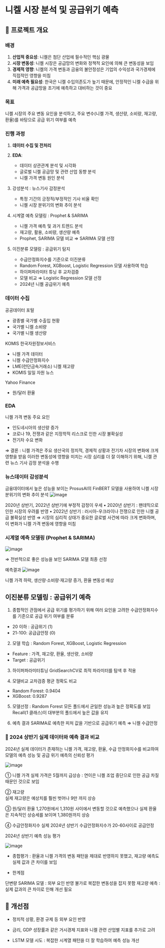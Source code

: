 # 니켈 시장 분석 및 공급위기 예측

## 📌 프로젝트 개요


### 배경
1. **산업적 중요성**: 니켈은 첨단 산업에 필수적인 핵심 광물
2. **시장 변동성**: 니켈 시장은 공급망의 변화와 정책적 요인에 의해 큰 변동성을 보임
3. **경제적 영향**: 니켈의 가격 변동과 금융의 불안정성은 기업의 수익성과 국가경제에 직접적인 영향을 미침
4. **미래 예측 필요성**: 한국은 니켈 수입의존도가 높기 때문에, 안정적인 니켈 수급을 위해 가격과 공급망을 조기에 예측하고 대비하는 것이 중요


### 목표
니켈 시장의 주요 변동 요인을 분석하고, 주요 변수(니켈 가격, 생산량, 소비량, 재고량, 환율)를 바탕으로 공급 위기 여부를 예측


### 진행 과정
1. **데이터 수집 및 전처리**
2. **EDA**: 
    - 데이터 상관관계 분석 및 시각화
    - 글로벌 니켈 공급망 및 관련 산업 동향 분석
    - 니켈 가격 변동 원인 분석
3. 강성분석 : 뉴스기사 감정분석
   - 특정 기간의 긍정적/부정적인 기사 비율 확인
   - 니켈 시장 분위기의 변화 추이 분석
4. 시계열 예측 모델링 : Prophet & SARIMA
   - 니켈 가격 예측 및 과거 트렌드 분석
   - 재고량, 활용, 소비량, 생산량 예측
   - Prophet, SARIMA 모델 비교 ⇒ SARIMA 모델 선정
   
5. 이진분류 모델링 : 공급위기 탐지
   - 수급안정화지수를 기준으로 이진분류 
   - Random Forest, XGBoost, Logistic Regression 모델 사용하여 학습 
   - 하이퍼파라미터 튜닝 후 교차검증
   - 모델 비교 ⇒ Logistic Regression 모델 선정
   - 2024년 니켈 공급위기 예측
     
### 데이터 수집

공공데이터 포털
- 광종별 국가별 수출입 현황
- 국가별 니켈 소비량
- 국가별 니켈 생산량

KOMIS 한국자원정보서비스
- 니켈 가격 데이터
- 니켈 수급안정화지수
- LME(런던금속거래소) 니켈 재고량
- KOMIS 일일 자원 뉴스

Yahoo Finance
- 원/달러 환율

### EDA
니켈 가격 변동 주요 요인
- 인도네시아의 생산량 증가
- 코로나 19, 전쟁과 같은 지정학적 리스크로 인한 시장 불확실성 
- 전기차 수요 변화

⇒ 결론 : 
니켈 가격은 주요 생산국의 정치적, 경제적 상황과 전기차 시장의 변화에 크게 영향을 받음
이러한 변동성에 영향을 미치는 시장 심리를 더 잘 이해하기 위해, 니켈 관련 뉴스 기사 감정 분석을 수행

### 뉴스데이터 감성분석
금융데이터에서 높은 성능을 보이는 ProsusAI의 FinBERT 모델을 사용하여 니켈 시장 분위기의 변화 추이 분석
![image](https://github.com/user-attachments/assets/3b0cee4f-6069-4f65-8857-b991bf98bb83)

2020년 상반기, 2022년 상반기에 부정적 감정이 우세
• 2020년 상반기 : 팬데믹으로 인한 시장의 우려를 반영
• 2022년 상반기 : 러시아-우크라이나 전쟁으로 인한 니켈 공급 불확실성 반영
⇒ 시장의 심리적 상태가 중요한 글로벌 사건에 따라 크게 변화하며, 이 변화가 니켈 가격 변동에 영향을 미침

### 시계열 예측 모델링 (Prophet & SARIMA)
![image](https://github.com/user-attachments/assets/6579ad4a-b844-4e95-95d3-58ae881c7e7f)

⇒ 전반적으로 좋은 성능을 보인 SARIMA 모델 최종 선정

예측결과
![image](https://github.com/user-attachments/assets/cd99d106-044b-47ba-aa89-4c414547a5d8)

니켈 가격 하락, 생산량·소비량·재고량 증가, 환율 변동성 예상


## 이진분류 모델링 : 공급위기 예측

1. 종합적인 관점에서 공급 위기를 평가하기 위해 여러 요인을 고려한 수급안정화지수를 기준으로 공급 위기 여부를 분류
- 20 이하 : 공급위기 (1)
- 21-100: 공급급안정 (0)

2. 모델 학습 : Random Forest, XGBoost, Logistic Regression
- Feature : 가격, 재고량, 환율, 생산량, 소비량
- Target : 공급위기

3. 하이퍼파라미터튜닝
GridSearchCV로 최적 파라미터를 탐색 후 적용

4. 모델비교
교차검증 평균 정확도 비교
- Random Forest: 0.9404
- XGBoost: 0.9287

5. 모델선정 : Random Forest
모든 폴드에서 균일한 성능과 높은 정확도를 보임
Recall(1 클래스)이 대부분의 폴드에서 높은 값을 유지 

6. 예측 결과
SARIMA로 예측한 피처 값을 기반으로 공급위기 예측 
⇒ 니켈 수급안정


### 📌 2024 상반기 실제 데이터와 예측 결과 비교 
2024년 실제 데이터가 존재하는 니켈 가격, 재고량, 환율, 수급 안정화지수를 비교하여 모델의 예측 성능 및 공급 위기 예측의 신뢰성 평가

![image](https://github.com/user-attachments/assets/05ff0703-3418-41f7-b532-f109038dae0c)

① 니켈 가격
실제 가격은 5월까지 급상승 : 연이은 니켈 조업 중단으로 인한 공급 차질 때문인 것으로 보임

② 재고량  
실제 재고량은 예상치를 훨씬 벗어나 9만 까지 상승

③ 원/달러 환율 
1,270원에서 1,310원 사이에서 변동할 것으로 예측했으나 실제 환율은 지속적인 상승세를 보이며 1,380원까지 상승

④ 수급안정화지수
실제 2024년 상반기 수급안정화지수가 20-60사이로 공급안정

2024년 상반기 예측 성능 평가

![image](https://github.com/user-attachments/assets/ce827de5-0226-4c33-9c2e-ddffb2bc9b9c)


- 종합평가 : 환율과 니켈 가격의 변동 패턴을 제대로 반영하지 못했고, 재고량 예측도 실제 값과 큰 차이를 보임

- 한계점

단변량 SARIMA 모델 : 외부 요인 반영 불가로 복잡한 변동성을 잡지 못함
재고량 예측 : 실제 값과의 큰 차이로 인해 개선 필요



## 📌 개선점

- 정치적 상황, 환경 규제 등 외부 요인 반영

- 금리, GDP 성장률과 같은 거시경제 지표와 니켈 관련 산업별 지표를 추가로 고려

- LSTM 모델 시도 : 복잡한 시계열 패턴을 더 잘 학습하여 예측 성능 개선



